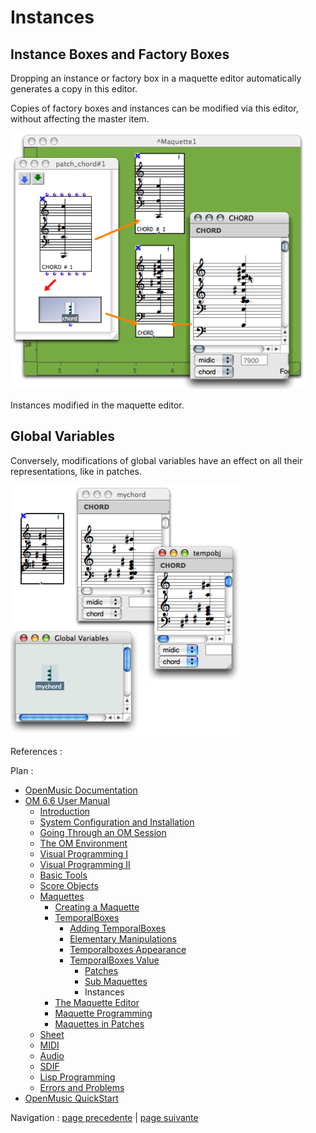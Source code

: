 
# Instances

## Instance Boxes and Factory Boxes

Dropping an instance or factory box in a maquette editor automatically
generates a copy in this editor.

Copies of factory boxes and instances can be modified via this editor, without
affecting the master item.

![Instances modified in the maquette editor.](../res/modfisinstance.png)

Instances modified in the maquette editor.

## Global Variables

Conversely, modifications of global variables have an effect on all their
representations, like in patches.

![](../res/modifglob1.png)

References :

Plan :

  * [OpenMusic Documentation](OM-Documentation)
  * [OM 6.6 User Manual](OM-User-Manual)
    * [Introduction](00-Sommaire)
    * [System Configuration and Installation](Installation)
    * [Going Through an OM Session](Goingthrough)
    * [The OM Environment](Environment)
    * [Visual Programming I](BasicVisualProgramming)
    * [Visual Programming II](AdvancedVisualProgramming)
    * [Basic Tools](BasicObjects)
    * [Score Objects](ScoreObjects)
    * [Maquettes](Maquettes)
      * [Creating a Maquette](Maquette)
      * [TemporalBoxes](TemporalBoxes)
        * [Adding TemporalBoxes](AddingTempbox)
        * [Elementary Manipulations](elementary)
        * [Temporalboxes Appearance](Appearance)
        * [TemporalBoxes Value](TempValues)
          * [Patches](PatchValue)
          * [Sub Maquettes](MaquetteValue)
          * Instances
      * [The Maquette Editor](Editor)
      * [Maquette Programming](Programming%20Maquette)
      * [Maquettes in Patches](Maquettes%20in%20Patches)
    * [Sheet](Sheet)
    * [MIDI](MIDI)
    * [Audio](Audio)
    * [SDIF](SDIF)
    * [Lisp Programming](Lisp)
    * [Errors and Problems](errors)
  * [OpenMusic QuickStart](QuickStart-Chapters)

Navigation : [page precedente](MaquetteValue "page précédente\(Sub
Maquettes\)") | [page suivante](Editor "page suivante\(The Maquette
Editor\)")

